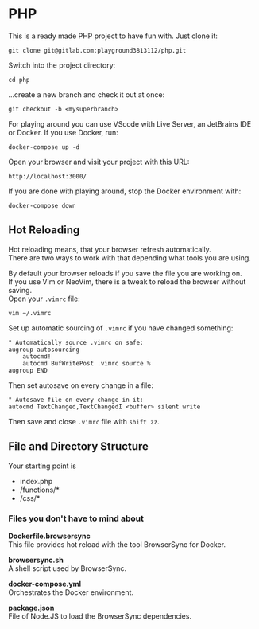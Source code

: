 # PHP
This is a ready made PHP project to have fun with.
Just clone it:
```shell
git clone git@gitlab.com:playground3813112/php.git
```
Switch into the project directory:
```shell
cd php
```
...create a new branch and check it out at once:
```shell
git checkout -b <mysuperbranch>
```
For playing around you can use VScode with Live Server, an JetBrains IDE or Docker.
If you use Docker, run:
```shell
docker-compose up -d
```
Open your browser and visit your project with this URL:
```shell
http://localhost:3000/
```
If you are done with playing around, stop the Docker environment with:
```shell
docker-compose down
```

## Hot Reloading
Hot reloading means, that your browser refresh automatically.  
There are two ways to work with that depending what tools you are using.  

By default your browser reloads if you save the file you are working on.  
If you use Vim or NeoVim, there is a tweak to reload the browser without saving.  
Open your `.vimrc` file:
```shell
vim ~/.vimrc
```
Set up automatic sourcing of `.vimrc` if you have changed something:
```shell
" Automatically source .vimrc on safe:
augroup autosourcing
    autocmd!
    autocmd BufWritePost .vimrc source %
augroup END
```
Then set autosave on every change in a file:
```shell
" Autosave file on every change in it:
autocmd TextChanged,TextChangedI <buffer> silent write
```
Then save and close `.vimrc` file with `shift zz`.

## File and Directory Structure
Your starting point is
* index.php
* /functions/*
* /css/*

### Files you don't have to mind about

**Dockerfile.browsersync**  
This file provides hot reload with the tool BrowserSync for Docker.  

**browsersync.sh**  
A shell script used by BrowserSync.  

**docker-compose.yml**  
Orchestrates the Docker environment.

**package.json**  
File of Node.JS to load the BrowserSync dependencies.
